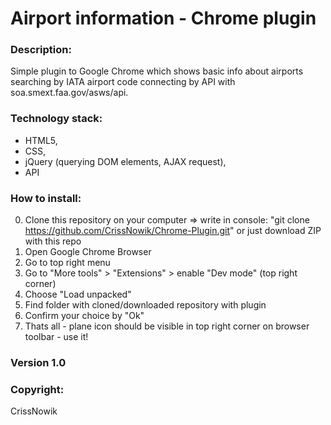 # Airport information - Chrome plugin

### Description:
Simple plugin to Google Chrome which shows basic info about airports searching by IATA airport code connecting by API with soa.smext.faa.gov/asws/api.

### Technology stack:
- HTML5,
- CSS,
- jQuery (querying DOM elements, AJAX request),
- API

### How to install:
0. Clone this repository on your computer => write in console: "git clone https://github.com/CrissNowik/Chrome-Plugin.git" or just download ZIP with this repo 
1. Open Google Chrome Browser 
2. Go to top right menu
3. Go to "More tools" > "Extensions" > enable "Dev mode" (top right corner)
4. Choose "Load unpacked" 
5. Find folder with cloned/downloaded repository with plugin
6. Confirm your choice by "Ok"
7. Thats all - plane icon should be visible in top right corner on browser toolbar - use it! 

### Version 1.0

### Copyright:
CrissNowik
